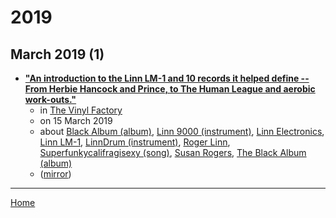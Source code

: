 # 2019

## March 2019 (1)

 - [**"An introduction to the Linn LM-1 and 10 records it helped define -- From Herbie Hancock and Prince, to The Human League and aerobic work-outs."**](https://thevinylfactory.com/features/an-introduction-to-the-linn-lm-1-and-10-records-it-helped-define/)
    - in [The Vinyl Factory](../../publications/the-vinyl-factory/index.md)
    - on 15 March 2019
    - about [Black Album (album)](../../topics/album/black-album/index.md), [Linn 9000 (instrument)](../../topics/instrument/linn-9000/index.md), [Linn Electronics](../../topics/linn-electronics/index.md), [Linn LM-1](../../topics/linn-lm-1/index.md), [LinnDrum (instrument)](../../topics/instrument/linndrum/index.md), [Roger Linn](../../topics/roger-linn/index.md), [Superfunkycalifragisexy (song)](../../topics/song/superfunkycalifragisexy/index.md), [Susan Rogers](../../topics/susan-rogers/index.md), [The Black Album (album)](../../topics/album/the-black-album/index.md)
    - ([mirror](https://web.archive.org/web/*/https://thevinylfactory.com/features/an-introduction-to-the-linn-lm-1-and-10-records-it-helped-define/))

----

[Home](../index.md)
